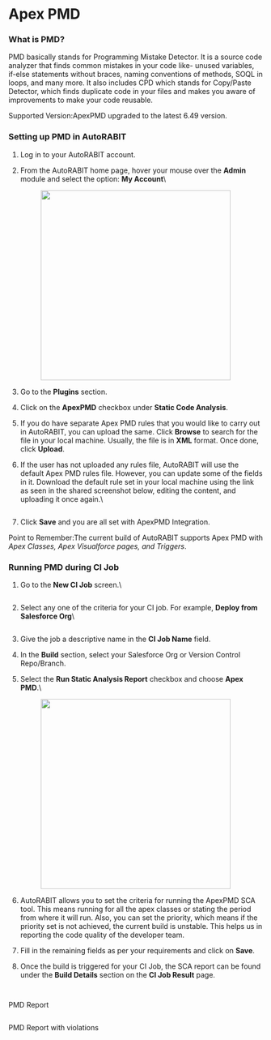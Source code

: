 # Apex PMD

### What is PMD?  <a href="#what-is-pmd" id="what-is-pmd"></a>

PMD basically stands for Programming Mistake Detector. It is a source code analyzer that finds common mistakes in your code like- unused variables, if-else statements without braces, naming conventions of methods, SOQL in loops, and many more. It also includes CPD which stands for Copy/Paste Detector, which finds duplicate code in your files and makes you aware of improvements to make your code reusable.

Supported Version:ApexPMD upgraded to the latest 6.49 version.

### Setting up PMD in AutoRABIT <a href="#setting-up-pmd-in-autorabit" id="setting-up-pmd-in-autorabit"></a>

1. Log in to your AutoRABIT account.
2.  From the AutoRABIT home page, hover your mouse over the **Admin** module and select the option: **My Account**\


    <figure><img src="https://cdn.document360.io/8711f4e7-c040-4616-aac9-d947f87e4619/Images/Documentation/image-1664795272025.png" alt="" width="375"><figcaption></figcaption></figure>
3. Go to the **Plugins** section.
4. Click on the **ApexPMD** checkbox under **Static Code Analysis**.
5. If you do have separate Apex PMD rules that you would like to carry out in AutoRABIT, you can upload the same. Click **Browse** to search for the file in your local machine. Usually, the file is in **XML** format. Once done, click **Upload**.
6.  If the user has not uploaded any rules file, AutoRABIT will use the default Apex PMD rules file. However, you can update some of the fields in it. Download the default rule set in your local machine using the link as seen in the shared screenshot below, editing the content, and uploading it once again.\


    <figure><img src="https://cdn.document360.io/8711f4e7-c040-4616-aac9-d947f87e4619/Images/Documentation/image-1664795196440.png" alt=""><figcaption></figcaption></figure>
7. Click **Save** and you are all set with ApexPMD Integration.

Point to Remember:The current build of AutoRABIT supports Apex PMD with _Apex Classes, Apex Visualforce pages, and Triggers_.

### Running PMD during CI Job <a href="#running-pmd-during-ci-job" id="running-pmd-during-ci-job"></a>

1.  Go to the **New CI Job** screen.\


    <figure><img src="https://cdn.document360.io/8711f4e7-c040-4616-aac9-d947f87e4619/Images/Documentation/image-1664795346364.png" alt=""><figcaption></figcaption></figure>
2.  Select any one of the criteria for your CI job. For example, **Deploy from Salesforce Org**\


    <figure><img src="https://cdn.document360.io/8711f4e7-c040-4616-aac9-d947f87e4619/Images/Documentation/image-1664795369986.png" alt=""><figcaption></figcaption></figure>
3. Give the job a descriptive name in the **CI Job Name** field.
4. In the **Build** section, select your Salesforce Org or Version Control Repo/Branch.
5.  Select the **Run Static Analysis Report** checkbox and choose **Apex PMD**.\


    <figure><img src="https://cdn.document360.io/8711f4e7-c040-4616-aac9-d947f87e4619/Images/Documentation/image-1664795586113.png" alt="" width="375"><figcaption></figcaption></figure>
6. AutoRABIT allows you to set the criteria for running the ApexPMD SCA tool. This means running for all the apex classes or stating the period from where it will run. Also, you can set the priority, which means if the priority set is not achieved, the current build is unstable. This helps us in reporting the code quality of the developer team.
7. Fill in the remaining fields as per your requirements and click on **Save**.
8. Once the build is triggered for your CI Job, the SCA report can be found under the **Build Details** section on the **CI Job Result** page.

<figure><img src="https://cdn.document360.io/8711f4e7-c040-4616-aac9-d947f87e4619/Images/Documentation/image-1664795806517.png" alt=""><figcaption></figcaption></figure>

&#x20;

<figure><img src="https://cdn.document360.io/8711f4e7-c040-4616-aac9-d947f87e4619/Images/Documentation/image-1623695964904.png" alt=""><figcaption></figcaption></figure>

PMD Report

<figure><img src="https://cdn.document360.io/8711f4e7-c040-4616-aac9-d947f87e4619/Images/Documentation/image-1623695984552.png" alt=""><figcaption></figcaption></figure>

PMD Report with violations
